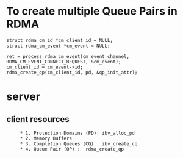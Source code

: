 

# To create multiple Queue Pairs in RDMA

```
struct rdma_cm_id *cm_client_id = NULL; 
struct rdma_cm_event *cm_event = NULL;

ret = process_rdma_cm_event(cm_event_channel, RDMA_CM_EVENT_CONNECT_REQUEST, &cm_event);
cm_client_id = cm_event->id;
rdma_create_qp(cm_client_id, pd, &qp_init_attr);
```

# server
##  client resources

```setup_client_resources
   	 * 1. Protection Domains (PD): ibv_alloc_pd
	 * 2. Memory Buffers
	 * 3. Completion Queues (CQ) : ibv_create_cq
	 * 4. Queue Pair (QP) :  rdma_create_qp
```